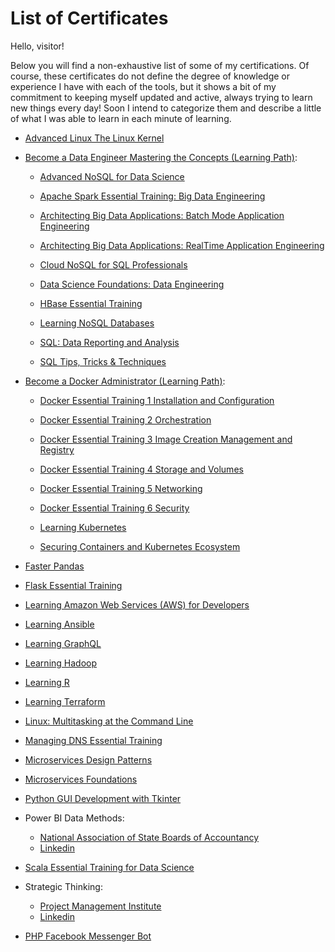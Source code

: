 # List of Certificates

Hello, visitor!

Below you will find a non-exhaustive list of some of my certifications. Of course, these certificates do not define the degree of knowledge or experience I have with each of the tools, but it shows a bit of my commitment to keeping myself updated and active, always trying to learn new things every day!
Soon I intend to categorize them and describe a little of what I was able to learn in each minute of learning.


- [Advanced Linux The Linux Kernel](./CertificateOfCompletion_Advanced%20Linux%20The%20Linux%20Kernel.pdf)

- [Become a Data Engineer Mastering the Concepts (Learning Path)](./CertificateOfCompletion_Become%20a%20Data%20Engineer%20Mastering%20the%20Concepts.pdf):

    - [Advanced NoSQL for Data Science](./CertificateOfCompletion_Advanced%20NoSQL%20for%20Data%20Science.pdf)

    - [Apache Spark Essential Training: Big Data Engineering](./CertificateOfCompletion_Apache%20Spark%20Essential%20Training%20Big%20Data%20Engineering.pdf)

    - [Architecting Big Data Applications: Batch Mode Application Engineering](./CertificateOfCompletion_Architecting%20Big%20Data%20Applications%20Batch%20Mode%20Application%20Engineering.pdf)    

    - [Architecting Big Data Applications: RealTime Application Engineering](./CertificateOfCompletion_Architecting%20Big%20Data%20Applications%20RealTime%20Application%20Engineering.pdf)

    - [Cloud NoSQL for SQL Professionals](./CertificateOfCompletion_Cloud%20NoSQL%20for%20SQL%20Professionals.pdf)

    - [Data Science Foundations: Data Engineering](./CertificateOfCompletion_Data%20Science%20Foundations%20Data%20Engineering.pdf)

    - [HBase Essential Training](./CertificateOfCompletion_HBase%20Essential%20Training.pdf)

    - [Learning NoSQL Databases](./CertificateOfCompletion_Learning%20NoSQL%20Databases.pdf)

    - [SQL: Data Reporting and Analysis](./CertificateOfCompletion_SQL%20Data%20Reporting%20and%20Analysis.pdf)

    - [SQL Tips, Tricks & Techniques](./CertificateOfCompletion_SQL%20Tips%20Tricks%20%20Techniques.pdf)

- [Become a Docker Administrator (Learning Path)](./CertificateOfCompletion_Become%20a%20Docker%20Administrator.pdf):

    - [Docker Essential Training 1 Installation and Configuration](./CertificateOfCompletion_Docker%20Essential%20Training%201%20Installation%20and%20Configuration.pdf)

    - [Docker Essential Training 2 Orchestration](./CertificateOfCompletion_Docker%20Essential%20Training%202%20Orchestration.pdf)

    - [Docker Essential Training 3 Image Creation Management and Registry](./CertificateOfCompletion_Docker%20Essential%20Training%203%20Image%20Creation%20Management%20and%20Registry.pdf)

    - [Docker Essential Training 4 Storage and Volumes](./CertificateOfCompletion_Docker%20Essential%20Training%204%20Storage%20and%20Volumes.pdf)

    - [Docker Essential Training 5 Networking](./CertificateOfCompletion_Docker%20Essential%20Training%205%20Networking.pdf)

    - [Docker Essential Training 6 Security](./CertificateOfCompletion_Docker%20Essential%20Training%206%20Security.pdf)

    - [Learning Kubernetes](./CertificateOfCompletion_Learning%20Kubernetes.pdf)

    - [Securing Containers and Kubernetes Ecosystem](./CertificateOfCompletion_Securing%20Containers%20and%20Kubernetes%20Ecosystem.pdf)

- [Faster Pandas](./CertificateOfCompletion_Faster%20pandas.pdf)

- [Flask Essential Training](./CertificateOfCompletion_Flask%20Essential%20Training.pdf)

- [Learning Amazon Web Services (AWS) for Developers](./CertificateOfCompletion_Learning%20Amazon%20Web%20Services%20AWS%20for%20Developers.pdf)

- [Learning Ansible](./CertificateOfCompletion_Learning%20Ansible.pdf)

- [Learning GraphQL](./CertificateOfCompletion_Learning%20GraphQL.pdf)

- [Learning Hadoop](./CertificateOfCompletion_Learning%20Hadoop.pdf)

- [Learning R](./CertificateOfCompletion_Learning%20R.pdf)

- [Learning Terraform](./CertificateOfCompletion_Learning%20Terraform.pdf)

- [Linux: Multitasking at the Command Line](./CertificateOfCompletion_Linux%20Multitasking%20at%20the%20command%20line.pdf)

- [Managing DNS Essential Training](./CertificateOfCompletion_Managing%20DNS%20Essential%20Training.pdf)

- [Microservices Design Patterns](./CertificateOfCompletion_Microservices%20Design%20Patterns.pdf)

- [Microservices Foundations](./CertificateOfCompletion_Microservices%20Foundations.pdf)

- [Python GUI Development with Tkinter](./CertificateOfCompletion_Python%20GUI%20Development%20with%20Tkinter.pdf)

- Power BI Data Methods:
    - [National Association of State Boards of Accountancy](./CertificateOfCompletion_Power%20BI%20Data%20Methods%20_.pdf)
    - [Linkedin](./CertificateOfCompletion_Power%20BI%20Data%20Methods.pdf)

- [Scala Essential Training for Data Science](./CertificateOfCompletion_Scala%20Essential%20Training%20for%20Data%20Science.pdf)

- Strategic Thinking:
    - [Project Management Institute](./CertificateOfCompletion_Strategic%20Thinking.pdf)
    - [Linkedin](./CertificateOfCompletion_Strategic%20Thinking%20_.pdf)

- [PHP Facebook Messenger Bot](./PHP%20Facebook%20Messenger%20Bot.pdf)